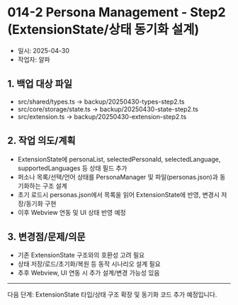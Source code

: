 # 014-2 Persona Management - Step2 (ExtensionState/상태 동기화 설계)

- 일시: 2025-04-30
- 작업자: 알파

## 1. 백업 대상 파일
- src/shared/types.ts → backup/20250430-types-step2.ts
- src/core/storage/state.ts → backup/20250430-state-step2.ts
- src/extension.ts → backup/20250430-extension-step2.ts

## 2. 작업 의도/계획
- ExtensionState에 personaList, selectedPersonaId, selectedLanguage, supportedLanguages 등 상태 필드 추가
- 퍼소나 목록/선택/언어 상태를 PersonaManager 및 파일(personas.json)과 동기화하는 구조 설계
- 초기 로드시 personas.json에서 목록을 읽어 ExtensionState에 반영, 변경시 저장/동기화 구현
- 이후 Webview 연동 및 UI 상태 반영 예정

## 3. 변경점/문제/의문
- 기존 ExtensionState 구조와의 호환성 고려 필요
- 상태 저장/로드/초기화/복원 등 동작 시나리오 설계 필요
- 추후 Webview, UI 연동 시 추가 설계/변경 가능성 있음

---

다음 단계: ExtensionState 타입/상태 구조 확장 및 동기화 코드 추가 예정입니다.
